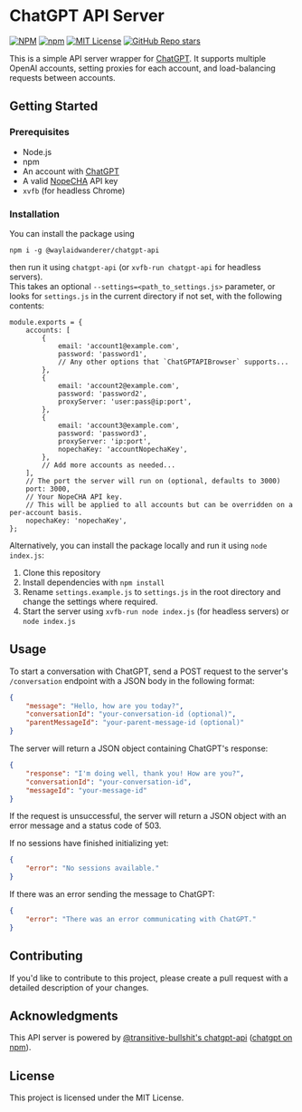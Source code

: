 # ChatGPT API Server

[![NPM](https://img.shields.io/npm/v/@waylaidwanderer/chatgpt-api.svg)](https://www.npmjs.com/package/@waylaidwanderer/chatgpt-api)
[![npm](https://img.shields.io/npm/dt/@waylaidwanderer/chatgpt-api)](https://www.npmjs.com/package/@waylaidwanderer/chatgpt-api)
[![MIT License](https://img.shields.io/badge/license-MIT-blue)](https://github.com/waylaidwanderer/node-chatgpt-api/blob/main/LICENSE)
[![GitHub Repo stars](https://img.shields.io/github/stars/waylaidwanderer/node-chatgpt-api)](https://github.com/waylaidwanderer/node-chatgpt-api/)

This is a simple API server wrapper for [ChatGPT](https://chat.openai.com/chat). It supports multiple OpenAI accounts, setting proxies for each account, and load-balancing requests between accounts.

## Getting Started

### Prerequisites
- Node.js
- npm
- An account with [ChatGPT](https://chat.openai.com/chat)
- A valid [NopeCHA](https://nopecha.com/) API key
- `xvfb` (for headless Chrome)

### Installation
You can install the package using
```
npm i -g @waylaidwanderer/chatgpt-api
```
then run it using
`chatgpt-api` (or `xvfb-run chatgpt-api` for headless servers).  
This takes an optional `--settings=<path_to_settings.js>` parameter, or looks for `settings.js` in the current directory if not set, with the following contents:
```JS
module.exports = {
    accounts: [
        {
            email: 'account1@example.com',
            password: 'password1',
            // Any other options that `ChatGPTAPIBrowser` supports...
        },
        {
            email: 'account2@example.com',
            password: 'password2',
            proxyServer: 'user:pass@ip:port',
        },
        {
            email: 'account3@example.com',
            password: 'password3',
            proxyServer: 'ip:port',
            nopechaKey: 'accountNopechaKey',
        },
        // Add more accounts as needed...
    ],
    // The port the server will run on (optional, defaults to 3000)
    port: 3000,
    // Your NopeCHA API key.
    // This will be applied to all accounts but can be overridden on a per-account basis.
    nopechaKey: 'nopechaKey',
};
```

Alternatively, you can install the package locally and run it using `node index.js`:
1. Clone this repository
2. Install dependencies with `npm install`
3. Rename `settings.example.js` to `settings.js` in the root directory and change the settings where required.
4. Start the server using `xvfb-run node index.js` (for headless servers) or `node index.js`

## Usage
To start a conversation with ChatGPT, send a POST request to the server's `/conversation` endpoint with a JSON body in the following format:
```JSON
{
    "message": "Hello, how are you today?",
    "conversationId": "your-conversation-id (optional)",
    "parentMessageId": "your-parent-message-id (optional)"
}
```
The server will return a JSON object containing ChatGPT's response:
```JSON
{
    "response": "I'm doing well, thank you! How are you?",
    "conversationId": "your-conversation-id",
    "messageId": "your-message-id"
}
```

If the request is unsuccessful, the server will return a JSON object with an error message and a status code of 503.

If no sessions have finished initializing yet:
```JSON
{
    "error": "No sessions available."
}
```
If there was an error sending the message to ChatGPT:
```JSON
{
    "error": "There was an error communicating with ChatGPT."
}
```

## Contributing
If you'd like to contribute to this project, please create a pull request with a detailed description of your changes.

## Acknowledgments
This API server is powered by [@transitive-bullshit's chatgpt-api](https://github.com/transitive-bullshit/chatgpt-api) ([chatgpt on npm](https://www.npmjs.com/package/chatgpt)).

## License
This project is licensed under the MIT License.

